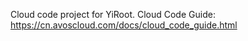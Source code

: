 Cloud code project for YiRoot. Cloud Code Guide: https://cn.avoscloud.com/docs/cloud_code_guide.html